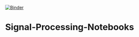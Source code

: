 [![Binder](https://mybinder.org/badge.svg)](https://mybinder.org/v2/gh/Odessit007/Signal-Processing-Notebooks/master)
# Signal-Processing-Notebooks

